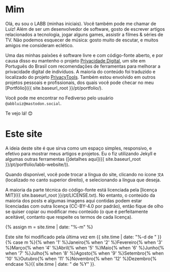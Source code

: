 Mim <a name="mim"></a>
===

Olá, eu sou o LABB (minhas iniciais). Você também pode me chamar de Luiz! Além de ser um desenvolvedor de software, gosto de escrever artigos relacionados a tecnologia, jogar alguns games, assistir a filmes & séries de TV. Não podemos esquecer de música: gosto muito de escutar, e muitos amigos me consideram eclético.

Uma das minhas paixões é software livre e com código-fonte aberto, e por causa disso eu mantenho o projeto [Privacidade Digital](https://www.privacidade.digital/), um site em Português do Brasil com recomendações de ferramentas para melhorar a privacidade digital de indivíduos. A maioria do conteúdo foi traduzido e localizado do projeto [PrivacyTools](https://www.privacytools.io/). Também estou envolvido em outros projetos pessoais e profissionais, dos quais você pode checar no meu [Portfólio]({{ site.baseurl_root }}/pt/portfolio/).

Você pode me encontrar no Fediverso pelo usuário `@abbluiz@mastodon.social`. 

Te vejo lá! 😊

Este site <a name="este-site"></a>
===

A ideia deste site é que sirva como um espaço simples, responsivo, e efetivo para mostrar meus artigos e projetos. Eu o fiz utilizando Jekyll e algumas outras ferramentas ([detalhes aqui]({{ site.baseurl_root }}/pt/portfolio/labb-website/)).

Quando disponível, você pode trocar a língua do site, clicando no ícone `文A` (localizado no canto superior direito), e selecionando a língua que deseja.

A maioria da parte técnica do código-fonte está licenciada pela [licença MIT]({{ site.baseurl_root }}/pt/LICENSE.txt). No entanto, o conteúdo da maioria dos posts e algumas imagens aqui contidas podem estar licenciadas com outra licença (CC-BY-4.0 por padrão), então fique de olho se quiser copiar ou modificar meu conteúdo (o que é perfeitamente aceitável, contanto que respeite os termos de cada licença).

{% assign m = site.time | date: "%-m" %}

Este site foi modificado pela última vez em {{ site.time | date: "%-d de " }}{% case m %}{% when '1' %}Janeiro{% when '2' %}Fevereiro{% when '3' %}Mar&ccedil;o{% when '4' %}Abril{% when '5' %}Maio{% when '6' %}Junho{% when '7' %}Julho{% when '8' %}Agosto{% when '9' %}Setembro{% when '10' %}Outubro{% when '11' %}Novembro{% when '12' %}Dezembro{% endcase %}{{ site.time | date: " de %Y" }}.